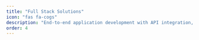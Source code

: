 ```yaml
---
title: "Full Stack Solutions"
icon: "fas fa-cogs"
description: "End-to-end application development with API integration, performance optimization, and live project management."
order: 4
---
```

